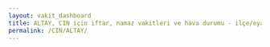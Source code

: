 ```yaml
---
layout: vakit_dashboard
title: ALTAY, CIN için iftar, namaz vakitleri ve hava durumu - ilçe/eyalet seç
permalink: /CIN/ALTAY/
---
```


<script type="text/javascript">
  var GLOBAL_COUNTRY = 'CIN';
  var GLOBAL_CITY = 'ALTAY';
  var GLOBAL_STATE = '';
  var lat = 72;
  var lon = 21;
</script>

